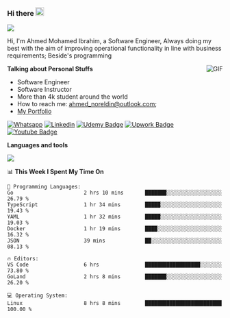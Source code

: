 ### Hi there <img src="https://raw.githubusercontent.com/MartinHeinz/MartinHeinz/master/wave.gif" width="20px">

![](https://komarev.com/ghpvc/?username=2hmad&color=lightgrey)

Hi, I'm Ahmed Mohamed Ibrahim, a Software Engineer, Always doing my best with the aim of improving operational functionality in line with business requirements; Beside's programming

  <img align="right" alt="GIF" src="https://media.giphy.com/media/836HiJc7pgzy8iNXCn/giphy.gif" />
  
**Talking about Personal Stuffs**

- Software Engineer
- Software Instructor
- More than 4k student around the world
- How to reach me: ahmed_noreldin@outlook.com;
- [My Portfolio](https://ahmednoreldin.com)

[![Whatsapp](https://img.shields.io/badge/WhatsApp-25D366?style=for-the-badge&logo=whatsapp&logoColor=white)](http://wa.me/201275457924)
[![Linkedin](https://img.shields.io/badge/LinkedIn-0077B5?style=for-the-badge&logo=linkedin&logoColor=white)](https://www.linkedin.com/in/ahmednoreldin)
[![Udemy Badge](https://img.shields.io/badge/Udemy-EC5252?style=for-the-badge&logo=Udemy&logoColor=white)](https://www.udemy.com/user/ahmed-mohamed-1/) 
[![Upwork Badge](https://img.shields.io/badge/Upwork-14a800?style=for-the-badge&logo=Upwork&logoColor=white)](https://www.upwork.com/freelancers/~01788957435aed0aa5)
[![Youtube Badge](https://img.shields.io/badge/youtube-FF0000?style=for-the-badge&logo=youtube&logoColor=white)](https://www.youtube.com/@code_with_ahmed)

**Languages and tools**  

<img src="https://skillicons.dev/icons?i=aws,gcp,azure,react,vue,flutter,php,cpp,docker,elasticsearch,express,git,githubactions,go,grafana,graphql,java,kafka,kubernetes,laravel,mongodb,mysql,nestjs,nextjs,nodejs,nuxtjs,php,postgres,postman,react,redis,redux,spring,sqlite,ts">

<!--START_SECTION:waka-->
📊 **This Week I Spent My Time On** 

```text
💬 Programming Languages: 
Go                       2 hrs 10 mins       ███████░░░░░░░░░░░░░░░░░░   26.79 % 
TypeScript               1 hr 34 mins        █████░░░░░░░░░░░░░░░░░░░░   19.43 % 
YAML                     1 hr 32 mins        █████░░░░░░░░░░░░░░░░░░░░   19.03 % 
Docker                   1 hr 19 mins        ████░░░░░░░░░░░░░░░░░░░░░   16.32 % 
JSON                     39 mins             ██░░░░░░░░░░░░░░░░░░░░░░░   08.13 % 

🔥 Editors: 
VS Code                  6 hrs               ██████████████████░░░░░░░   73.80 % 
GoLand                   2 hrs 8 mins        ███████░░░░░░░░░░░░░░░░░░   26.20 % 

💻 Operating System: 
Linux                    8 hrs 8 mins        █████████████████████████   100.00 % 
```


<!--END_SECTION:waka-->
 
